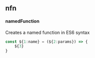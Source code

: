 ## nfn
#### namedFunction
Creates a named function in ES6 syntax
```js
const ${1:name} = (${2:params}) => {
	${3}
}
```